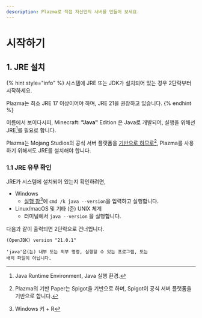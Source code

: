 ```yaml
---
description: Plazma로 직접 자신만의 서버를 만들어 보세요.
---
```


# 시작하기

## 1. JRE 설치 <a href="#id-1" id="id-1"></a>

{% hint style="info" %}
시스템에 JRE 또는 JDK가 설치되어 있는 경우 2단락부터 시작하세요.

Plazma는 최소 JRE 17 이상이어야 하며, JRE 21을 권장하고 있습니다.
{% endhint %}

이름에서 보이다시피, Minecraft: **"Java"** Edition 은 Java로 개발되어, 실행을 위해선 JRE[^1]를 필요로 합니다.

Plazma는 Mojang Studios의 공식 서버 플랫폼을 [기반으로 하므로](#user-content-fn-2)[^2], Plazma를 사용하기 위해서도 JRE를 설치해야 합니다.

### 1.1 JRE 유무 확인 <a href="#id-1.1" id="id-1.1"></a>

JRE가 시스템에 설치되어 있는지 확인하려면,

* Windows
  * [실행 창](#user-content-fn-3)[^3]에 `cmd /k java --version`을 입력하고 실행합니다.
* Linux/macOS 및 기타 (준) UNIX 체계
  * 터미널에서 `java --version` 을 실행합니다.

다음과  같이 출력되면 2단락으로 건너뜁니다.

```log
(OpenJDK) version "21.0.1"
```

```log
'java'은(는) 내부 또는 외부 명령, 실행할 수 있는 프로그램, 또는
배치 파일이 아닙니다.
```



[^1]: Java Runtime Environment, Java 실행 환경.

[^2]: Plazma의 기반 Paper는 Spigot을 기반으로 하며, Spigot이 공식 서버 플랫폼을 기반으로 합니다.

[^3]: Windows 키 + R

